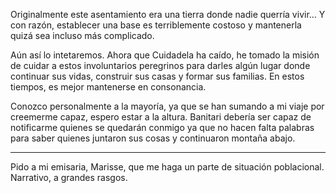Originalmente este asentamiento era una tierra donde nadie querría vivir… Y con razón, establecer una base es terriblemente costoso y mantenerla quizá sea incluso más complicado.

Aún así lo intetaremos. Ahora que Cuidadela ha caído, he tomado la misión de cuidar a estos involuntarios peregrinos para darles algún lugar donde continuar sus vidas, construir sus casas y formar sus familias. En estos tiempos, es mejor mantenerse en consonancia.

Conozco personalmente a la mayoría, ya que se han sumando a mi viaje por creemerme capaz, espero estar a la altura. Banitari debería ser capaz de notificarme quienes se quedarán conmigo ya que no hacen falta palabras para saber quienes juntaron sus cosas y continuaron montaña abajo.

---

Pido a mi emisaria, Marisse, que me haga un parte de situación poblacional. Narrativo, a grandes rasgos.